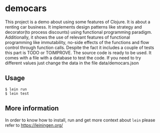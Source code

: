 # democars

This project is a demo about using some features of Clojure. It is about a renting car business. It implements design patterns like strategy and decorator(to process discounts) using functional programming paradigm.
Additionally, it shows the use of relevant features of functional programming like immutability, no-side effects of the functions and flow control through function calls. Despite the fact it includes a couple of tests this part is TODO or TOIMPROVE.
The source code is ready to be used. It comes with a file with a database to test the code. If you need to try different values just change the data in the file data/democars.json

## Usage

    $ lein run
    $ lein test

## More information

In order to know how to install, run and get more context about `lein` please refer to https://leiningen.org/


